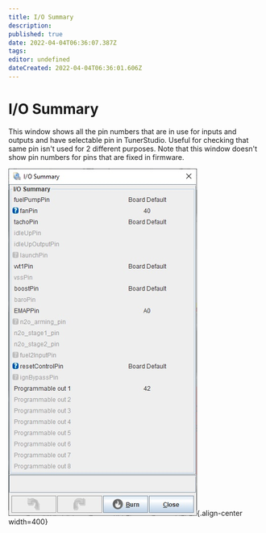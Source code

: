 ```yaml
---
title: I/O Summary
description: 
published: true
date: 2022-04-04T06:36:07.387Z
tags: 
editor: undefined
dateCreated: 2022-04-04T06:36:01.606Z
---
```


# I/O Summary

This window shows all the pin numbers that are in use for inputs and outputs and have selectable pin in TunerStudio. Useful for checking that same pin isn't used for 2 different purposes. Note that this window doesn't show pin numbers for pins that are fixed in firmware.

![io_summary.jpg](/img/tuning/io_summary.jpg){.align-center width=400}